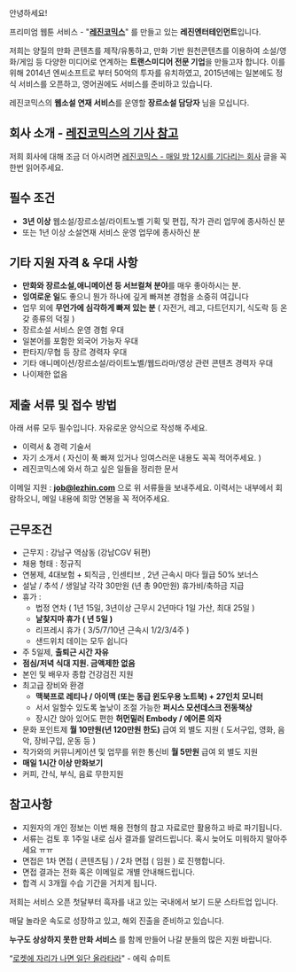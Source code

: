 안녕하세요!

프리미엄 웹툰 서비스 - "**[레진코믹스](http://www.lezhin.com)**" 를 만들고 있는 **레진엔터테인먼트**입니다.

저희는 양질의 만화 콘텐츠를 제작/유통하고, 만화 기반 원천콘텐츠를 이용하여 소설/영화/게임 등 다양한 미디어로 연계하는 **트랜스미디어 전문 기업**을 만들고자 합니다. 이를 위해 2014년 엔씨소프트로 부터 50억의 투자를 유치하였고, 2015년에는 일본에도 정식 서비스를 오픈하고, 영어권에도 서비스를 준비하고 있습니다.

레진코믹스의 **웹소설 연재 서비스**를 운영할 **장르소설 담당자** 님을 모십니다.

## 회사 소개 - [레진코믹스의 기사 참고](https://github.com/lezhin/apply/blob/master/README.md)

저희 회사에 대해 조금 더 아시려면 [레진코믹스 - 매일 밤 12시를 기다리는 회사](http://xguru.net/1870) 글을 꼭 한번 읽어주세요.

## 필수 조건

- **3년 이상** 웹소설/장르소설/라이트노벨 기획 및 편집, 작가 관리 업무에 종사하신 분
- 또는 1년 이상 소설연재 서비스 운영 업무에 종사하신 분 

## 기타 지원 자격 & 우대 사항

- **만화와 장르소설,애니메이션 등 서브컬쳐 분야**를 매우 좋아하시는 분.
- **잉여로운 일**도 좋으니 뭔가 하나에 깊게 빠져본 경험을 소중히 여깁니다
- 업무 외에 **무언가에 심각하게 빠져 있는 분** ( 자전거, 레고, 다트던지기, 식도락 등 온갖 종류의 덕질 )
- 장르소설 서비스 운영 경험 우대
- 일본어를 포함한 외국어 가능자 우대
- 판타지/무협 등 장르 경력자 우대
- 기타 애니메이션/장르소설/라이트노벨/웹드라마/영상 관련 콘텐츠 경력자 우대
- 나이제한 없음

## 제출 서류 및 접수 방법

아래 서류 모두 필수입니다. 자유로운 양식으로 작성해 주세요.

- 이력서 & 경력 기술서 
- 자기 소개서 ( 자신이 푹 빠져 있거나 잉여스러운 내용도 꼭꼭 적어주세요. )
- 레진코믹스에 와서 하고 싶은 일들을 정리한 문서

이메일 지원 : **job@lezhin.com** 으로 위 서류들을 보내주세요. 이력서는 내부에서 회람하오니, 메일 내용에 희망 연봉을 꼭 적어주세요. 

## 근무조건

- 근무지 : 강남구 역삼동 (강남CGV 뒤편)
- 채용 형태 : 정규직
- 연봉제, 4대보험 + 퇴직금 , 인센티브 , 2년 근속시 마다 월급 50% 보너스
- 설날 / 추석 / 생일날 각각 30만원 (년 총 90만원) 휴가비/축하금 지급
- 휴가 : 
  - 법정 연차 ( 1년 15일, 3년이상 근무시 2년마다 1일 가산, 최대 25일 )
  - **날찾지마 휴가 ( 년 5일 )**
  - 리프레시 휴가 ( 3/5/7/10년 근속시 1/2/3/4주 )
  - 샌드위치 데이는 모두 쉽니다 
- 주 5일제, **출퇴근 시간 자유**
- **점심/저녁 식대 지원. 금액제한 없음**
- 본인 및 배우자 종합 건강검진 지원
- 최고급 장비와 환경
  - **맥북프로 레티나 / 아이맥 (또는 동급 윈도우용 노트북) + 27인치 모니터** 
  - 서서 일할수 있도록 높낮이 조절 가능한 **퍼시스 모션데스크 전동책상** 
  - 장시간 앉아 있어도 편한 **허먼밀러 Embody / 에어론 의자**
- 문화 포인트제 **월 10만원(년 120만원 한도)** 급여 외 별도 지원 ( 도서구입, 영화, 음악, 장비구입, 운동 등 )
- 작가와의 커뮤니케이션 및 업무를 위한 통신비 **월 5만원** 급여 외 별도 지원
- **매일 1시간 이상 만화보기**
- 커피, 간식, 부식, 음료 무한지원

## 참고사항

- 지원자의 개인 정보는 이번 채용 전형의 참고 자료로만 활용하고 바로 파기됩니다.
- 서류는 검토 후 1주일 내로 심사 결과를 알려드립니다. 혹시 늦어도 미워하지 말아주세요 ㅠㅠ
- 면접은 1차 면접 ( 콘텐츠팀 ) / 2차 면접 ( 임원 ) 로 진행합니다.
- 면접 결과는 전화 혹은 이메일로 개별 안내해드립니다.
- 합격 시 3개월 수습 기간을 거치게 됩니다.

저희는 서비스 오픈 첫달부터 흑자를 내고 있는 국내에서 보기 드문 스타트업 입니다.

매달 놀라운 속도로 성장하고 있고, 해외 진출을 준비하고 있습니다.

**누구도 상상하지 못한 만화 서비스** 를 함께 만들어 나갈 분들의 많은 지원 바랍니다.

“[로켓에 자리가 나면 일단 올라타라](http://estima.wordpress.com/2012/05/28/sheryl/)" - 에릭 슈미트
